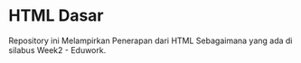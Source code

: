 # HTML Dasar
Repository ini Melampirkan Penerapan dari HTML  Sebagaimana yang ada di silabus Week2 - Eduwork. 

